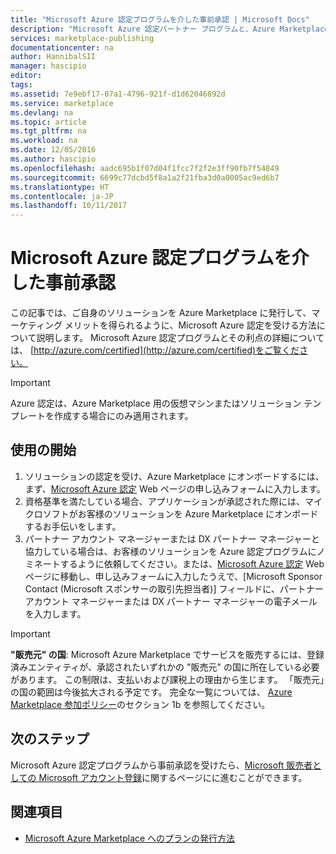 ```yaml
---
title: "Microsoft Azure 認定プログラムを介した事前承認 | Microsoft Docs"
description: "Microsoft Azure 認定パートナー プログラムと、Azure Marketplace で仮想マシン イメージ、ソリューション テンプレート、開発者向けサービス、またはデータ サービスを販売する方法について紹介します"
services: marketplace-publishing
documentationcenter: na
author: HannibalSII
manager: hascipio
editor: 
tags: 
ms.assetid: 7e9ebf17-07a1-4796-921f-d1d62046892d
ms.service: marketplace
ms.devlang: na
ms.topic: article
ms.tgt_pltfrm: na
ms.workload: na
ms.date: 12/05/2016
ms.author: hascipio
ms.openlocfilehash: aadc695b1f07d04f1fcc7f2f2e3ff90fb7f54849
ms.sourcegitcommit: 6699c77dcbd5f8a1a2f21fba3d0a0005ac9ed6b7
ms.translationtype: HT
ms.contentlocale: ja-JP
ms.lasthandoff: 10/11/2017
---
```

# <a name="get-pre-approved-via-the-microsoft-azure-certified-program"></a>Microsoft Azure 認定プログラムを介した事前承認
この記事では、ご自身のソリューションを Azure Marketplace に発行して、マーケティング メリットを得られるように、Microsoft Azure 認定を受ける方法について説明します。 Microsoft Azure 認定プログラムとその利点の詳細については、 [http://azure.com/certified](http://azure.com/certified)をご覧ください。

> [!IMPORTANT]
> Azure 認定は、Azure Marketplace 用の仮想マシンまたはソリューション テンプレートを作成する場合にのみ適用されます。

## <a name="getting-started"></a>使用の開始
1. ソリューションの認定を受け、Azure Marketplace にオンボードするには、まず、[Microsoft Azure 認定](https://createopportunity.azurewebsites.net) Web ページの申し込みフォームに入力します。
2. 資格基準を満たしている場合、アプリケーションが承認された際には、マイクロソフトがお客様のソリューションを Azure Marketplace にオンボードするお手伝いをします。
3. パートナー アカウント マネージャーまたは DX パートナー マネージャーと協力している場合は、お客様のソリューションを Azure 認定プログラムにノミネートするように依頼してください。または、[Microsoft Azure 認定](http://createopportunity.azurewebsites.net) Web ページに移動し、申し込みフォームに入力したうえで、[Microsoft Sponsor Contact (Microsoft スポンサーの取引先担当者)] フィールドに、パートナー アカウント マネージャーまたは DX パートナー マネージャーの電子メールを入力します。

> [!IMPORTANT]
> **"販売元" の国**: Microsoft Azure Marketplace でサービスを販売するには、登録済みエンティティが、承認されたいずれかの "販売元" の国に所在している必要があります。 この制限は、支払いおよび課税上の理由から生じます。 「販売元」の国の範囲は今後拡大される予定です。 完全な一覧については、 [Azure Marketplace 参加ポリシー](http://go.microsoft.com/fwlink/?LinkID=526833)のセクション 1b を参照してください。


## <a name="next-step"></a>次のステップ
Microsoft Azure 認定プログラムから事前承認を受けたら、[Microsoft 販売者としての Microsoft アカウント登録](marketplace-publishing-accounts-creation-registration.md)に関するページにに進むことができます。

## <a name="see-also"></a>関連項目
* [Microsoft Azure Marketplace へのプランの発行方法](marketplace-publishing-getting-started.md)
